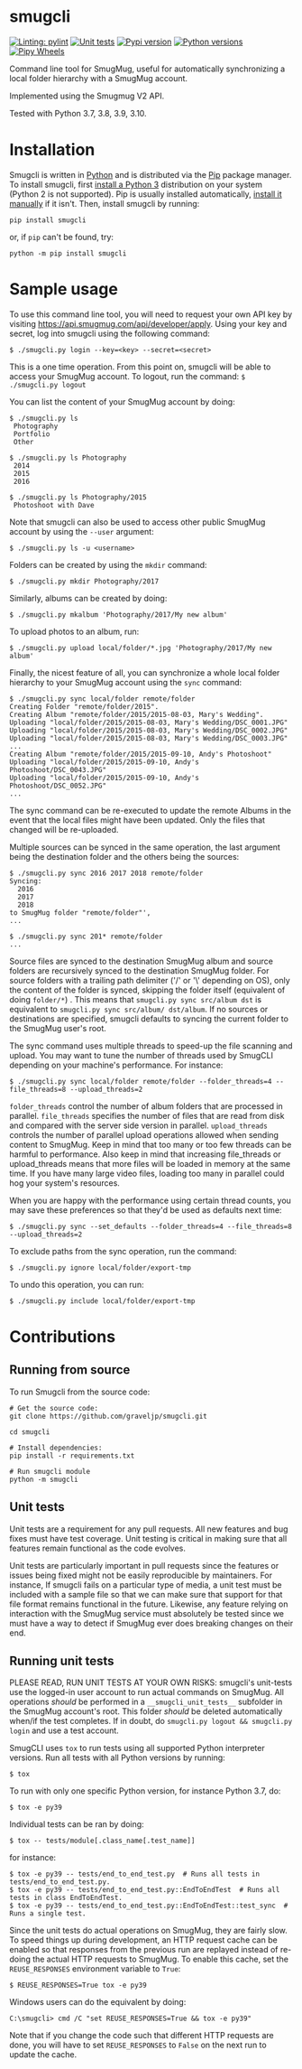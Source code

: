 # smugcli
[![Linting: pylint](https://github.com/graveljp/smugcli/actions/workflows/pylint.yml/badge.svg)](https://github.com/graveljp/smugcli/actions/workflows/pylint.yml)
[![Unit tests](https://github.com/graveljp/smugcli/actions/workflows/tests.yml/badge.svg)](https://github.com/graveljp/smugcli/actions/workflows/tests.yml)
[![Pypi version](https://img.shields.io/pypi/v/smugcli)](https://pypi.org/project/smugcli/)
[![Python versions](https://img.shields.io/pypi/pyversions/smugcli)](https://pypi.org/project/smugcli/)
[![Pipy Wheels](https://img.shields.io/pypi/wheel/smugcli)](https://pypi.org/project/smugcli/)

Command line tool for SmugMug, useful for automatically synchronizing a local
folder hierarchy with a SmugMug account.

Implemented using the Smugmug V2 API.

Tested with Python 3.7, 3.8, 3.9, 3.10.

# Installation

Smugcli is written in [Python](https://www.python.org/) and is distributed via the [Pip](https://pypi.org/project/pip/) package manager. To install smugcli, first [install a Python 3](https://www.python.org/downloads/) distribution on your system (Python 2 is not supported). Pip is usually installed automatically, [install it manually](https://pip.pypa.io/en/stable/installation/) if it isn't. Then, install smugcli by running:
```
pip install smugcli
```
or, if `pip` can't be found, try:
```
python -m pip install smugcli
```

# Sample usage

To use this command line tool, you will need to request your own API key by
visiting https://api.smugmug.com/api/developer/apply. Using your key and secret,
log into smugcli using the following command:
```
$ ./smugcli.py login --key=<key> --secret=<secret>
```

This is a one time operation. From this point on, smugcli will be able to access
your SmugMug account. To logout, run the command: `$ ./smugcli.py logout`

You can list the content of your SmugMug account by doing:
```
$ ./smugcli.py ls
 Photography
 Portfolio
 Other

$ ./smugcli.py ls Photography
 2014
 2015
 2016

$ ./smugcli.py ls Photography/2015
 Photoshoot with Dave
```

Note that smugcli can also be used to access other public SmugMug account by
using the `--user` argument:
```
$ ./smugcli.py ls -u <username>
```

Folders can be created by using the `mkdir` command:
```
$ ./smugcli.py mkdir Photography/2017
```

Similarly, albums can be created by doing:
```
$ ./smugcli.py mkalbum 'Photography/2017/My new album'
```

To upload photos to an album, run:
```
$ ./smugcli.py upload local/folder/*.jpg 'Photography/2017/My new album'
```

Finally, the nicest feature of all, you can synchronize a whole local folder
hierarchy to your SmugMug account using the `sync` command:
```
$ ./smugcli.py sync local/folder remote/folder
Creating Folder "remote/folder/2015".
Creating Album "remote/folder/2015/2015-08-03, Mary's Wedding".
Uploading "local/folder/2015/2015-08-03, Mary's Wedding/DSC_0001.JPG"
Uploading "local/folder/2015/2015-08-03, Mary's Wedding/DSC_0002.JPG"
Uploading "local/folder/2015/2015-08-03, Mary's Wedding/DSC_0003.JPG"
...
Creating Album "remote/folder/2015/2015-09-10, Andy's Photoshoot"
Uploading "local/folder/2015/2015-09-10, Andy's Photoshoot/DSC_0043.JPG"
Uploading "local/folder/2015/2015-09-10, Andy's Photoshoot/DSC_0052.JPG"
...
```

The sync command can be re-executed to update the remote Albums in the event
that the local files might have been updated. Only the files that changed will
be re-uploaded.

Multiple sources can be synced in the same operation, the last argument being
the destination folder and the others being the sources:
```
$ ./smugcli.py sync 2016 2017 2018 remote/folder
Syncing:
  2016
  2017
  2018
to SmugMug folder "remote/folder"',
...

$ ./smugcli.py sync 201* remote/folder
...
```

Source files are synced to the destination SmugMug album and source folders are
recursively synced to the destination SmugMug folder. For source folders with a
trailing path delimiter ('/' or '\\' depending on OS), only the content of the
folder is synced, skipping the folder itself (equivalent of doing `folder/*`)
. This means that `smugcli.py sync src/album dst` is equivalent to `smugcli.py
sync src/album/ dst/album`. If no sources or destinations are specified, smugcli
defaults to syncing the current folder to the SmugMug user's root.

The sync command uses multiple threads to speed-up the file scanning and upload.
You may want to tune the number of threads used by SmugCLI depending on your
machine's performance. For instance:
```
$ ./smugcli.py sync local/folder remote/folder --folder_threads=4 --file_threads=8 --upload_threads=2
```

`folder_threads` control the number of album folders that are processed in
parallel.  `file_threads` specifies the number of files that are read from disk
and compared with the server side version in parallel. `upload_threads` controls
the number of parallel upload operations allowed when sending content to
SmugMug. Keep in mind that too many or too few threads can be harmful to
performance. Also keep in mind that increasing file_threads or upload_threads
means that more files will be loaded in memory at the same time. If you have
many large video files, loading too many in parallel could hog your system's
resources.

When you are happy with the performance using certain thread counts, you may
save these preferences so that they'd be used as defaults next time:
```
$ ./smugcli.py sync --set_defaults --folder_threads=4 --file_threads=8 --upload_threads=2
```

To exclude paths from the sync operation, run the command:
```
$ ./smugcli.py ignore local/folder/export-tmp
```

To undo this operation, you can run:
```
$ ./smugcli.py include local/folder/export-tmp
```

# Contributions

## Running from source
To run Smugcli from the source code:
```shell
# Get the source code:
git clone https://github.com/graveljp/smugcli.git

cd smugcli

# Install dependencies:
pip install -r requirements.txt

# Run smugcli module
python -m smugcli
```

## Unit tests
Unit tests are a requirement for any pull requests. All new features and bug
fixes must have test coverage. Unit testing is critical in making sure that
all features remain functional as the code evolves.

Unit tests are particularly important in pull requests since the features or
issues being fixed might not be easily reproducible by maintainers. For
instance, If smugcli fails on a particular type of media, a unit test must be
included with a sample file so that we can make sure that support for that
file format remains functional in the future. Likewise, any feature relying on
interaction with the SmugMug service must absolutely be tested since we must
have a way to detect if SmugMug ever does breaking changes on their end.

## Running unit tests
PLEASE READ, RUN UNIT TESTS AT YOUR OWN RISKS: smugcli's unit-tests use the
logged-in user account to run actual commands on SmugMug. All operations
*should* be performed in a `__smugcli_unit_tests__` subfolder in the SmugMug
account's root. This folder *should* be deleted automatically when/if the test
completes. If in doubt, do `smugcli.py logout && smugcli.py login` and use a
test account.

SmugCLI uses `tox` to run tests using all supported Python interpreter versions.
Run all tests with all Python versions by running:
```
$ tox
```

To run with only one specific Python version, for instance Python 3.7, do:
```
$ tox -e py39
```

Individual tests can be ran by doing:
```
$ tox -- tests/module[.class_name[.test_name]]
```

for instance:
```
$ tox -e py39 -- tests/end_to_end_test.py  # Runs all tests in tests/end_to_end_test.py.
$ tox -e py39 -- tests/end_to_end_test.py::EndToEndTest  # Runs all tests in class EndToEndTest.
$ tox -e py39 -- tests/end_to_end_test.py::EndToEndTest::test_sync  # Runs a single test.
```

Since the unit tests do actual operations on SmugMug, they are fairly slow. To
speed things up during development, an HTTP request cache can be enabled so that
responses from the previous run are replayed instead of re-doing the actual HTTP
requests to SmugMug. To enable this cache, set the `REUSE_RESPONSES` environment
variable to `True`:
```
$ REUSE_RESPONSES=True tox -e py39
```

Windows users can do the equivalent by doing:
```
C:\smugcli> cmd /C "set REUSE_RESPONSES=True && tox -e py39"
```

Note that if you change the code such that different HTTP requests are done, you
will have to set `REUSE_RESPONSES` to `False` on the next run to update the
cache.
